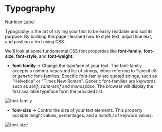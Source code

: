 # Typography
Nutrition Label

Typography is the art of styling your text to be easily readable and suit its purpose.
By building this page I learned how to style text, adjust line text, and position a text using CSS.

We'll look at some fundamental CSS font properties like **font-family**, **font-size**, **font-style**, and **font-weight**.

- **font-family** -> Change the typeface of your text. The font-family accepts a comma-separated list of strings, either referring to *specific8 or *generic* font-families. Specific font-family are quoted strings, such as "Helvetica" or "Times New Roman". Generic font-families are keywords such as *serif*, *sans-serif* and *monospace*. The browser will display the first available typeface form the provided list.

![font-family](https://user-images.githubusercontent.com/79947613/190852515-0cec0617-03e2-4c53-9444-d0767c9d67a3.png)

- **font-size** -> Control the size of your text elements. This property accepts lenght values, percentages, and a handful of keyword values.

![font-size](https://user-images.githubusercontent.com/79947613/190852543-cde83215-6b66-4524-8dee-5254d3f2c1c1.png)




